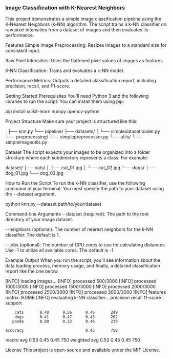 ### Image Classification with K-Nearest Neighbors
This project demonstrates a simple image classification pipeline using the K-Nearest Neighbors (k-NN) algorithm. The script trains a k-NN classifier on raw pixel intensities from a dataset of images and then evaluates its performance.

Features
Simple Image Preprocessing: Resizes images to a standard size for consistent input.

Raw Pixel Intensities: Uses the flattened pixel values of images as features.

K-NN Classification: Trains and evaluates a k-NN model.

Performance Metrics: Outputs a detailed classification report, including precision, recall, and F1-score.

Getting Started
Prerequisites
You'll need Python 3 and the following libraries to run the script. You can install them using pip:

pip install scikit-learn numpy opencv-python

Project Structure
Make sure your project is structured like this:

.
├── knn.py
└── pipeline/
    ├── datasets/
    │   └── simpledatasetloader.py
    └── preprocessing/
        └── simplepreprocessor.py
    └── utils/
        └── simpleimageutils.py

Dataset
The script expects your images to be organized into a folder structure where each subdirectory represents a class. For example:

dataset/
├── cats/
│   ├── cat_01.jpg
│   └── cat_02.jpg
└── dogs/
    ├── dog_01.jpg
    └── dog_02.jpg

How to Run the Script
To run the k-NN classifier, use the following command in your terminal. You must specify the path to your dataset using the --dataset argument.

python knn.py --dataset path/to/your/dataset

Command-line Arguments
--dataset (required): The path to the root directory of your image dataset.

--neighbors (optional): The number of nearest neighbors for the k-NN classifier. The default is 1.

--jobs (optional): The number of CPU cores to use for calculating distances. Use -1 to utilize all available cores. The default is -1.

Example Output
When you run the script, you'll see information about the data loading process, memory usage, and finally, a detailed classification report like the one below.

[INFO] loading images...
[INFO] processed 500/3000
[INFO] processed 1000/3000
[INFO] processed 1500/3000
[INFO] processed 2000/3000
[INFO] processed 2500/3000
[INFO] processed 3000/3000
[INFO] features matrix: 9.0MB
[INFO] evaluating k-NN classifier...
              precision    recall  f1-score   support

        cats       0.40      0.56      0.46       249
        dogs       0.41      0.47      0.43       262
       panda       0.80      0.32      0.46       239

    accuracy                           0.45       750
   macro avg       0.53      0.45      0.45       750
weighted avg       0.53      0.45      0.45       750

License
This project is open-source and available under the MIT License.